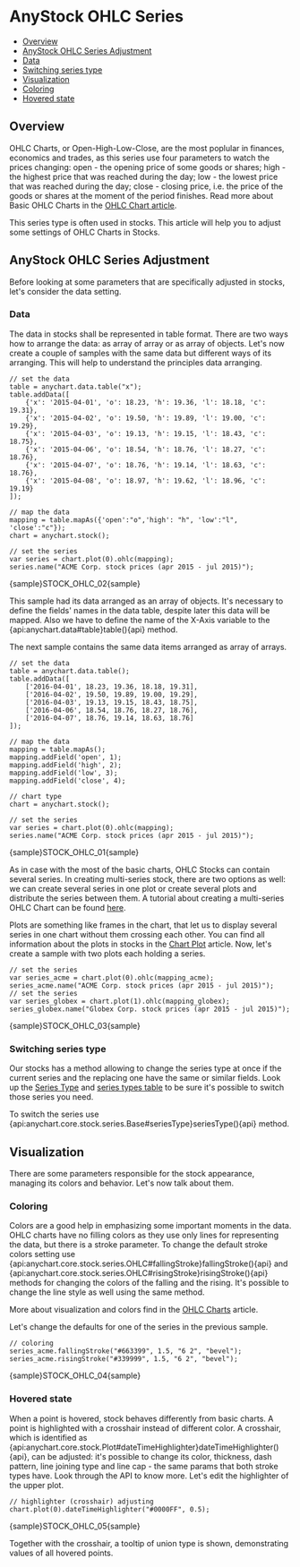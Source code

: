 # AnyStock OHLC Series

* [Overview](#overview)
* [AnyStock OHLC Series Adjustment](#anystock_ohlc_series_adjustment)
 * [Data](#data)
 * [Switching series type](#switching_series_type)
* [Visualization](#visualization)
 * [Coloring](#coloring)
 * [Hovered state](#hovered_state)


## Overview

OHLC Charts, or Open-High-Low-Close, are the most poplular in finances, economics and trades, as this series use four parameters to watch the prices changing: open - the opening price of some goods or shares; high - the highest price that was reached during the day; low - the lowest price that was reached during the day; close - closing price, i.e. the price of the goods or shares at the moment of the period finishes. Read more about Basic OHLC Charts in the [OHLC Chart article](../../Basic_Chart_Types/OHLC_Chart).

This series type is often used in stocks. This article will help you to adjust some settings of OHLC Charts in Stocks.


## AnyStock OHLC Series Adjustment

Before looking at some parameters that are specifically adjusted in stocks, let's consider the data setting.


### Data

The data in stocks shall be represented in table format. There are two ways how to arrange the data: as array of array or as array of objects. Let's now create a couple of samples with the same data but different ways of its arranging. This will help to understand the principles data arranging.

```
// set the data
table = anychart.data.table("x");
table.addData([        
	{'x': '2015-04-01', 'o': 18.23, 'h': 19.36, 'l': 18.18, 'c': 19.31},
	{'x': '2015-04-02', 'o': 19.50, 'h': 19.89, 'l': 19.00, 'c': 19.29},
	{'x': '2015-04-03', 'o': 19.13, 'h': 19.15, 'l': 18.43, 'c': 18.75},
	{'x': '2015-04-06', 'o': 18.54, 'h': 18.76, 'l': 18.27, 'c': 18.76},
	{'x': '2015-04-07', 'o': 18.76, 'h': 19.14, 'l': 18.63, 'c': 18.76},
	{'x': '2015-04-08', 'o': 18.97, 'h': 19.62, 'l': 18.96, 'c': 19.19}
]);
  
// map the data
mapping = table.mapAs({'open':"o",'high': "h", 'low':"l", 'close':"c"});
chart = anychart.stock();

// set the series
var series = chart.plot(0).ohlc(mapping);
series.name("ACME Corp. stock prices (apr 2015 - jul 2015)");
```

{sample}STOCK\_OHLC\_02{sample}

This sample had its data arranged as an array of objects. It's necessary to define the fields' names in the data table, despite later this data will be mapped. Also we have to define the name of the X-Axis variable to the {api:anychart.data#table}table(){api} method.

The next sample contains the same data items arranged as array of arrays. 

```
// set the data
table = anychart.data.table();
table.addData([        
	['2016-04-01', 18.23, 19.36, 18.18, 19.31],
	['2016-04-02', 19.50, 19.89, 19.00, 19.29],
	['2016-04-03', 19.13, 19.15, 18.43, 18.75],
	['2016-04-06', 18.54, 18.76, 18.27, 18.76],
	['2016-04-07', 18.76, 19.14, 18.63, 18.76]
]);
  
// map the data
mapping = table.mapAs();
mapping.addField('open', 1);
mapping.addField('high', 2);
mapping.addField('low', 3);
mapping.addField('close', 4);

// chart type
chart = anychart.stock();

// set the series
var series = chart.plot(0).ohlc(mapping);
series.name("ACME Corp. stock prices (apr 2015 - jul 2015)");
```

{sample}STOCK\_OHLC\_01{sample}

As in case with the most of the basic charts, OHLC Stocks can contain several series. In creating multi-series stock, there are two options as well: we can create several series in one plot or create several plots and distribute the series between them. A tutorial about creating a multi-series OHLC Chart can be found [here](../../Basic_Chart_Types/OHLC_Chart#multi_series). 

Plots are something like frames in the chart, that let us to display several series in one chart without them crossing each other. You can find all information about the plots in stocks in the [Chart Plot](../Chart_Plots) article. Now, let's create a sample with two plots each holding a series.

```
// set the series
var series_acme = chart.plot(0).ohlc(mapping_acme);
series_acme.name("ACME Corp. stock prices (apr 2015 - jul 2015)");
// set the series
var series_globex = chart.plot(1).ohlc(mapping_globex);
series_globex.name("Globex Corp. stock prices (apr 2015 - jul 2015)");
```

{sample}STOCK\_OHLC\_03{sample}


### Switching series type

Our stocks has a method allowing to change the series type at once if the current series and the replacing one have the same or similar fields. Look up the [Series Type](Series_Type) and [series types table](Supported_Series#list_of_supported_series) to be sure it's possible to switch those series you need.

To switch the series use {api:anychart.core.stock.series.Base#seriesType}seriesType(){api} method.


## Visualization

There are some parameters responsible for the stock appearance, managing its colors and behavior. Let's now talk about them.


### Coloring

Colors are a good help in emphasizing some important moments in the data. OHLC charts have no filling colors as they use only lines for representing the data, but there is a stroke parameter. To change the default stroke colors setting use {api:anychart.core.stock.series.OHLC#fallingStroke}fallingStroke(){api} and {api:anychart.core.stock.series.OHLC#risingStroke}risingStroke(){api} methods for changing the colors of the falling and the rising. It's possible to change the line style as well using the same method.

More about visualization and colors find in the [OHLC Charts](../../Basic_Charts/OHLC_Chart#visualization) article.

Let's change the defaults for one of the series in the previous sample.

```
// coloring
series_acme.fallingStroke("#663399", 1.5, "6 2", "bevel");
series_acme.risingStroke("#339999", 1.5, "6 2", "bevel");
```

{sample}STOCK\_OHLC\_04{sample}

### Hovered state

When a point is hovered, stock behaves differently from basic charts. A point is highlighted with a crosshair instead of different color. A crosshair, which is identified as {api:anychart.core.stock.Plot#dateTimeHighlighter}dateTimeHighlighter(){api}, can be adjusted: it's possible to change its color, thickness, dash pattern, line joining type and line cap - the same params that both stroke types have. Look through the API to know more. Let's edit the highlighter of the upper plot.

```
// highlighter (crosshair) adjusting
chart.plot(0).dateTimeHighlighter("#0000FF", 0.5);
```

{sample}STOCK\_OHLC\_05{sample}

Together with the crosshair, a tooltip of union type is shown, demonstrating values of all hovered points. 
